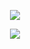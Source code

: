 <p align="center">
  <img class="img" src="https://github-readme-stats.vercel.app/api/top-langs/?username=archiegerry&layout=compact&theme=vision-friendly-light"/>
</p>
<p align="center">
  <img class="img" src="https://github-readme-streak-stats.herokuapp.com/?user=archiegerry"/>
</p>
